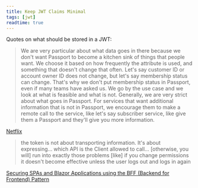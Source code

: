 ```yaml
---
title: Keep JWT Claims Minimal
tags: [jwt]
readtime: true
---
```


Quotes on what should be stored in a JWT:

> We are very particular about what data goes in there because we don't want Passport to become a kitchen sink of things that people want. We choose it based on how frequently the attribute is used, and something that doesn't change that often. Let's say customer ID or account owner ID does not change, but let's say membership status can change. That's why we don't put membership status in Passport, even if many teams have asked us. We go by the use case and we look at what is feasible and what is not. Generally, we are very strict about what goes in Passport. For services that want additional information that is not in Passport, we encourage them to make a remote call to the service, like let's say subscriber service, like give them a Passport and they'll give you more information.

[Netflix](https://www.infoq.com/presentations/netflix-user-identity/)

> the token is not about transporting information. It's about expressing... which API is the Client allowed to call... [otherwise, you will] run into exactly those problems [like] if you change permissions it doesn't become effective unless the user logs out and logs in again

[Securing SPAs and Blazor Applications using the BFF (Backend for Frontend) Pattern](https://www.youtube.com/watch?v=DdNssiaIY_Q&t=4982s)
